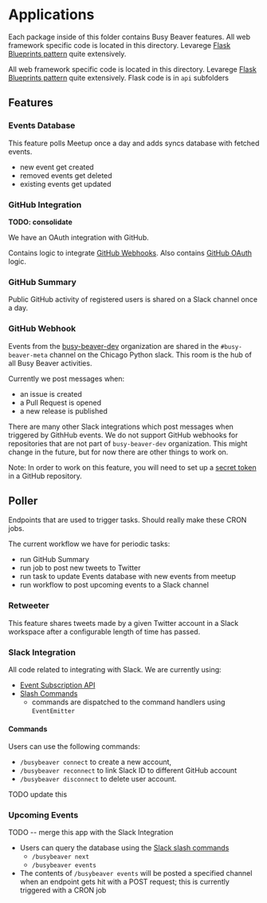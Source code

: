 # Applications

Each package inside of this folder contains Busy Beaver features.
All web framework specific code is located in this directory.
Levarege [Flask Blueprints pattern](http://flask.pocoo.org/docs/1.0/blueprints/)
quite extensively.

All web framework specific code is located in this directory.
Levarege [Flask Blueprints pattern](http://flask.pocoo.org/docs/1.0/blueprints/)
quite extensively.
Flask code is in `api` subfolders

## Features

### Events Database

This feature polls Meetup once a day and
adds syncs database with fetched events.

- new event get created
- removed events get deleted
- existing events get updated

### GitHub Integration

**TODO: consolidate**

We have an OAuth integration with GitHub.

Contains logic to integrate
[GitHub Webhooks](https://developer.github.com/webhooks/).
Also contains
[GitHub OAuth](https://developer.github.com/apps/building-oauth-apps/authorizing-oauth-apps/)
logic.

### GitHub Summary

Public GitHub activity of registered users is shared
on a Slack channel once a day.

### GitHub Webhook

Events from the [busy-beaver-dev](https://github.com/busy-beaver-dev)
organization are shared in the `#busy-beaver-meta` channel on
the Chicago Python slack.
This room is the hub of all Busy Beaver activities.

Currently we post messages when:

- an issue is created
- a Pull Request is opened
- a new release is published

There are many other Slack integrations which
post messages when triggered by GithHub events.
We do not support GitHub webhooks for repositories that
are not part of `busy-beaver-dev` organization.
This might change in the future,
but for now there are other things to work on.

Note: In order to work on this feature,
you will need to set up a
[secret token](https://developer.github.com/webhooks/securing/#setting-your-secret-token)
in a GitHub repository.

## Poller

Endpoints that are used to trigger tasks.
Should really make these CRON jobs.

The current workflow we have for periodic tasks:

- run GitHub Summary
- run job to post new tweets to Twitter
- run task to update Events database with new events from meetup
- run workflow to post upcoming events to a Slack channel

### Retweeter

This feature shares tweets made by a given Twitter account
in a Slack workspace after a configurable length of time has passed.

### Slack Integration

All code related to integrating with Slack.
We are currently using:

- [Event Subscription API](https://api.slack.com/events-api)
- [Slash Commands](https://api.slack.com/slash-commands)
  - commands are dispatched to the command handlers using `EventEmitter`

#### Commands

Users can use the following commands:

- `/busybeaver connect` to create a new account,
- `/busybeaver reconnect` to link Slack ID to different GitHub account
- `/busybeaver disconnect` to delete user account.

TODO update this

### Upcoming Events

TODO -- merge this app with the Slack Integration

- Users can query the database using the
[Slack slash commands](https://api.slack.com/slash-commands)
  - `/busybeaver next`
  - `/busybeaver events`
- The contents of `/busybeaver events` will be posted a specified channel
when an endpoint gets hit with a POST request;
this is currently triggered with a CRON job
